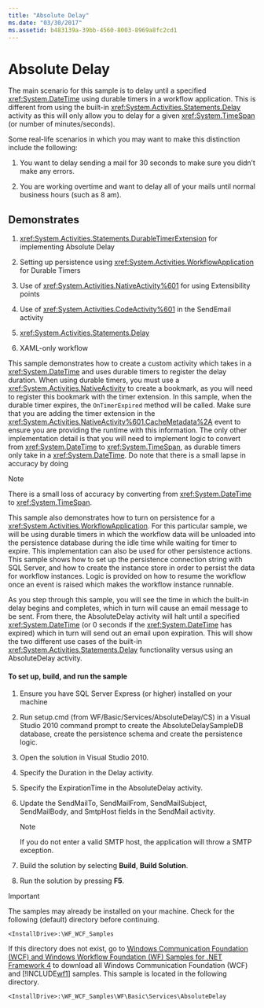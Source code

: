 ```yaml
---
title: "Absolute Delay"
ms.date: "03/30/2017"
ms.assetid: b483139a-39bb-4560-8003-8969a8fc2cd1
---
```

# Absolute Delay
The main scenario for this sample is to delay until a specified <xref:System.DateTime> using durable timers in a workflow application. This is different from using the built-in <xref:System.Activities.Statements.Delay> activity as this will only allow you to delay for a given <xref:System.TimeSpan> (or number of minutes/seconds).

 Some real-life scenarios in which you may want to make this distinction include the following:

1.  You want to delay sending a mail for 30 seconds to make sure you didn’t make any errors.

2.  You are working overtime and want to delay all of your mails until normal business hours (such as 8 am).

## Demonstrates

1.  <xref:System.Activities.Statements.DurableTimerExtension> for implementing Absolute Delay

2.  Setting up persistence using <xref:System.Activities.WorkflowApplication> for Durable Timers

3.  Use of <xref:System.Activities.NativeActivity%601> for using Extensibility points

4.  Use of <xref:System.Activities.CodeActivity%601> in the SendEmail activity

5.  <xref:System.Activities.Statements.Delay>

6.  XAML-only workflow

 This sample demonstrates how to create a custom activity which takes in a <xref:System.DateTime> and uses durable timers to register the delay duration. When using durable timers, you must use a <xref:System.Activities.NativeActivity> to create a bookmark, as you will need to register this bookmark with the timer extension. In this sample, when the durable timer expires, the `OnTimerExpired` method will be called. Make sure that you are adding the timer extension in the <xref:System.Activities.NativeActivity%601.CacheMetadata%2A> event to ensure you are providing the runtime with this information. The only other implementation detail is that you will need to implement logic to convert from <xref:System.DateTime> to <xref:System.TimeSpan>, as durable timers only take in a <xref:System.DateTime>. Do note that there is a small lapse in accuracy by doing

> [!NOTE]
>  There is a small loss of accuracy by converting from <xref:System.DateTime> to <xref:System.TimeSpan>.

 This sample also demonstrates how to turn on persistence for a <xref:System.Activities.WorkflowApplication>. For this particular sample, we will be using durable timers in which the workflow data will be unloaded into the persistence database during the idle time while waiting for timer to expire. This implementation can also be used for other persistence actions. This sample shows how to set up the persistence connection string with SQL Server, and how to create the instance store in order to persist the data for workflow instances. Logic is provided on how to resume the workflow once an event is raised which makes the workflow instance runnable.

 As you step through this sample, you will see the time in which the built-in delay begins and completes, which in turn will cause an email message to be sent. From there, the AbsoluteDelay activity will halt until a specified <xref:System.DateTime> (or 0 seconds if the <xref:System.DateTime> has expired) which in turn will send out an email upon expiration. This will show the two different use cases of the built-in <xref:System.Activities.Statements.Delay> functionality versus using an AbsoluteDelay activity.

#### To set up, build, and run the sample

1.  Ensure you have SQL Server Express (or higher) installed on your machine

2.  Run setup.cmd (from WF/Basic/Services/AbsoluteDelay/CS) in a Visual Studio 2010 command prompt to create the AbsoluteDelaySampleDB database, create the persistence schema and create the persistence logic.

3.  Open the solution in Visual Studio 2010.

4.  Specify the Duration in the Delay activity.

5.  Specify the ExpirationTime in the AbsoluteDelay activity.

6.  Update the SendMailTo, SendMailFrom, SendMailSubject, SendMailBody, and SmtpHost fields in the SendMail activity.

    > [!NOTE]
    >  If you do not enter a valid SMTP host, the application will throw a SMTP exception.

7.  Build the solution by selecting **Build**, **Build Solution**.

8.  Run the solution by pressing **F5**.

> [!IMPORTANT]
>  The samples may already be installed on your machine. Check for the following (default) directory before continuing.
>
>  `<InstallDrive>:\WF_WCF_Samples`
>
>  If this directory does not exist, go to [Windows Communication Foundation (WCF) and Windows Workflow Foundation (WF) Samples for .NET Framework 4](http://go.microsoft.com/fwlink/?LinkId=150780) to download all Windows Communication Foundation (WCF) and [!INCLUDE[wf1](../../../../includes/wf1-md.md)] samples. This sample is located in the following directory.
>
>  `<InstallDrive>:\WF_WCF_Samples\WF\Basic\Services\AbsoluteDelay`
